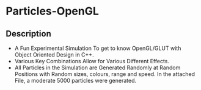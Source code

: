 # Particles-OpenGL

## Description
 * A Fun Experimental Simulation To get to know OpenGL/GLUT with Object Oriented Design in C++.
 * Various Key Combinations Allow for Various Different Effects.
 * All Particles in the Simulation are Generated Randomly at Random Positions with Random sizes, colours, range and speed. In the attached File, a moderate 5000 particles were generated.